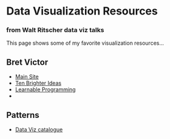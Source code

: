 ﻿# Data Visualization Resources
### from Walt Ritscher data viz talks

This page shows some of my favorite visualization resources...

## Bret Victor
* [Main Site](http://worrydream.com)
* [Ten Brighter Ideas](http://worrydream.com/TenBrighterIdeas/)
* [Learnable Programming](http://worrydream.com//LearnableProgramming//)
* 


## Patterns
* [Data Viz catalogue](https://datavizcatalogue.com/blog/)